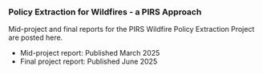 ### Policy Extraction for Wildfires - a PIRS Approach
Mid-project and final reports for the PIRS Wildfire Policy Extraction Project are posted here.
- Mid-project report: Published March 2025
- Final project report: Published June 2025
